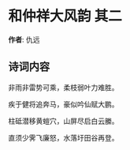 # 和仲祥大风韵  其二

**作者**: 仇远

## 诗词内容

非雨非雷势可乘，柔枝弱叶力难胜。

疾于健将追奔马，豪似吟仙赋大鹏。

柱砥潜移黄螘穴，山屏尽启白云縢。

直须少霁飞廉怒，水落圩田谷再登。

